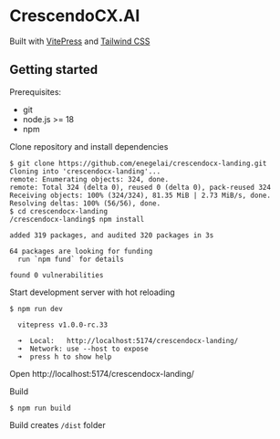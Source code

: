 # CrescendoCX.AI 

Built with [VitePress](https://vitepress.vuejs.org) and [Tailwind CSS](https://tailwindcss.com)

## Getting started 

Prerequisites: 
- git
- node.js >= 18 
- npm

Clone repository and install dependencies

```shell
$ git clone https://github.com/enegelai/crescendocx-landing.git
Cloning into 'crescendocx-landing'...
remote: Enumerating objects: 324, done.
remote: Total 324 (delta 0), reused 0 (delta 0), pack-reused 324
Receiving objects: 100% (324/324), 81.35 MiB | 2.73 MiB/s, done.
Resolving deltas: 100% (56/56), done.
$ cd crescendocx-landing
/crescendocx-landing$ npm install

added 319 packages, and audited 320 packages in 3s

64 packages are looking for funding
  run `npm fund` for details

found 0 vulnerabilities
```

Start development server with hot reloading
```shell
$ npm run dev

  vitepress v1.0.0-rc.33

  ➜  Local:   http://localhost:5174/crescendocx-landing/
  ➜  Network: use --host to expose
  ➜  press h to show help

```

Open http://localhost:5174/crescendocx-landing/  

Build

```shell
$ npm run build
```

Build creates `/dist` folder

